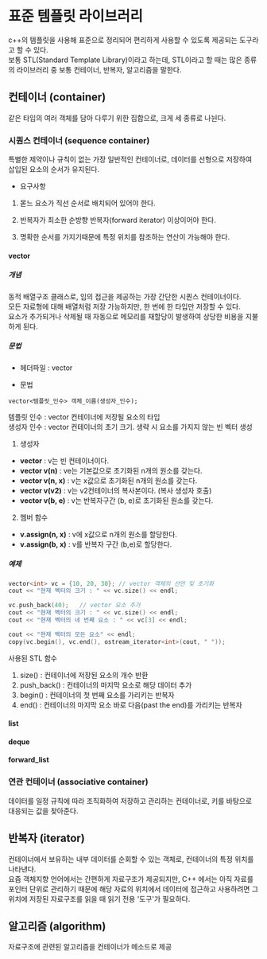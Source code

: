 # 표준 템플릿 라이브러리  
c++의 템플릿을 사용해 표준으로 정리되어 편리하게 사용할 수 있도록 제공되는 도구라고 할 수 있다.    
보통 STL(Standard Template Library)이라고 하는데, STL이라고 할 때는 많은 종류의 라이브러리 중 보통 컨테이너, 반복자, 알고리즘을 말한다.  

## 컨테이너 (container)  
같은 타입의 여러 객체를 담아 다루기 위한 집합으로, 크게 세 종류로 나뉜다.  

### 시퀀스 컨테이너 (sequence container)  
특별한 제약이나 규칙이 없는 가장 일반적인 컨테이너로, 데이터를 선형으로 저장하여 삽입된 요소의 순서가 유지된다.  

- 요구사항  
1. 몯느 요소가 직선 순서로 배치되어 있어야 한다.  

2. 반복자가 최소한 순방향 반복자(forward iterator) 이상이어야 한다.  

3. 명확한 순서를 가지기때문에 특정 위치를 참조하는 연산이 가능해야 한다.  

#### vector
##### 개념
동적 배열구조 클래스로, 임의 접근을 제공하는 가장 간단한 시퀀스 컨테이너이다.  
모든 자료형에 대해 배열처럼 저장 가능하지만, 한 번에 한 타입만 저장할 수 있다.  
요소가 추가되거나 삭제될 때 자동으로 메모리를 재할당이 발생하여 상당한 비용을 지불하게 된다.  

##### 문법
- 헤더파일 : vector

- 문법
```
vector<템플릿_인수> 객체_이름(생성자_인수);
```  
템플릿 인수 : vector 컨테이너에 저장될 요소의 타입  
생성자 인수 : vector 컨테이너의 초기 크기. 생략 시 요소를 가지지 않는 빈 벡터 생성  

1. 생성자  
- __vector__ : v는 빈 컨테이너이다.  
- __vector v(n)__ : ve는 기본값으로 초기화된 n개의 원소를 갖는다.  
- __vector v(n, x)__ : v는 x값으로 초기화된 n개의 원소를 갖는다.  
- __vector v(v2)__ : v는 v2컨테이너의 복사본이다. (복사 생성자 호출)  
- __vector v(b, e)__ : v는 반복자구간 (b, e)로 초기화된 원소를 갖는다.  

2. 멤버 함수  
- __v.assign(n, x)__ : v에 x값으로 n개의 원소를 할당한다.  
- __v.assign(b, x)__ : v를 반복자 구간 (b,e)로 할당한다.

##### 예제  
```c
vector<int> vc = {10, 20, 30}; // vector 객체의 선언 및 초기화
cout << "현재 벡터의 크기 : " << vc.size() << endl;

vc.push_back(40);	// vector 요소 추가  
cout << "현재 벡터의 크기 : " << vc.size() << endl;
cout << "현재 벡터의 네 번째 요소 : " << vc[3] << endl;

cout << "현재 벡터의 모든 요소" << endl;
copy(vc.begin(), vc.end(), ostream_iterator<int>(cout, " "));
```  

사용된 STL 함수  
1. size() : 컨테이너에 저장된 요소의 개수 반환  
2. push_back() : 컨테이너의 마지막 요소로 해당 데이터 추가  
3. begin() : 컨테이너의 첫 번째 요소를 가리키는 반복자  
4. end() : 컨테이너의 마지막 요소 바로 다음(past the end)를 가리키는 반복자  


#### list  

#### deque  

#### forward_list


### 연관 컨테이너 (associative container)  
데이터를 일정 규칙에 따라 조직화하여 저장하고 관리하는 컨테이너로, 키를 바탕으로 대응되는 값을 찾아준다.

## 반복자 (iterator)  
컨테이너에서 보유하는 내부 데이터를 순회할 수 있는 객체로, 컨테이너의 특정 위치를 나타낸다.  
요즘 객체지향 언어에서는 간편하게 자료구조가 제공되지만, C++ 에서는 아직 자료를 포인터 단위로 관리하기 때문에 해당 자료의 위치에서 데이터에 접근하고 사용하려면 그 위치에 저장된 자료구조를 읽을 때 읽기 전용 '도구'가 필요하다.  

## 알고리즘 (algorithm)  
자료구조에 관련된 알고리즘을 컨테이너가 메소드로 제공  


